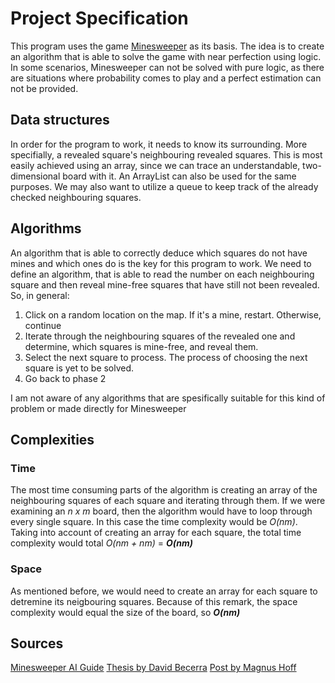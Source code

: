 # Project Specification

This program uses the game [Minesweeper]("https://en.wikipedia.org/wiki/Minesweeper_(video_game)") as 
its basis. The idea is to create an algorithm that is able to solve the game with near perfection using logic. In some scenarios, Minesweeper can not be solved with pure logic, as there are situations where probability comes to play and a perfect estimation can not be provided. 

## Data structures

In order for the program to work, it needs to know its surrounding. More specifially, a revealed 
square's neighbouring revealed squares. This is most easily achieved using an array, since we can trace
an understandable, two-dimensional board with it. An ArrayList can also be used for the same purposes. We may also want to utilize a queue to keep track of the already checked neighbouring squares. 

## Algorithms

An algorithm that is able to correctly deduce which squares do not have mines and which ones do is the key for this program to work. We need to define an algorithm, that is able to read the number on each neighbouring square and then reveal mine-free squares that have still not been revealed. So, in general:

1. Click on a random location on the map. If it's a mine, restart. Otherwise, continue
2. Iterate through the neighbouring squares of the revealed one and determine, which squares is mine-free, and reveal them.
3. Select the next square to process. The process of choosing the next square is yet to be solved. 
4. Go back to phase 2

I am not aware of any algorithms that are spesifically suitable for this kind of problem or made directly for Minesweeper

## Complexities

### Time

The most time consuming parts of the algorithm is creating an array of the neighbouring squares of each square and iterating through them. If we were examining an *n x m* board, then the algorithm would have to loop through every single square. In this case the time complexity would be *O(nm)*. Taking into account of creating an array for each square, the total time complexity would total *O(nm + nm)* = **_O(nm)_**

### Space

As mentioned before, we would need to create an array for each square to detremine its neigbouring squares. Because of this remark, the space complexity would equal the size of the board, so **_O(nm)_**

## Sources

[Minesweeper AI Guide](https://luckytoilet.wordpress.com/2012/12/23/2125/)
[Thesis by David Becerra](https://dash.harvard.edu/bitstream/handle/1/14398552/BECERRA-SENIORTHESIS-2015.pdf?sequence=1)
[Post by Magnus Hoff](https://magnushoff.com/minesweeper/)

